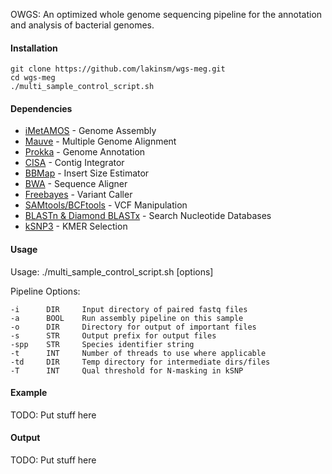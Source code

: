 OWGS: An optimized whole genome sequencing pipeline for the annotation and analysis of bacterial genomes.

#### Installation
```
git clone https://github.com/lakinsm/wgs-meg.git
cd wgs-meg
./multi_sample_control_script.sh
```

#### Dependencies
* [iMetAMOS](http://metamos.readthedocs.io/en/v1.5rc3/content/imetamos.html) - Genome Assembly
* [Mauve](http://www.bioinformatics.org/wiki/Mauve) - Multiple Genome Alignment
* [Prokka](http://www.vicbioinformatics.com/software.prokka.shtml) - Genome Annotation
* [CISA](http://sb.nhri.org.tw/CISA/en/Instruction) - Contig Integrator
* [BBMap](https://wiki.gacrc.uga.edu/wiki/BBMap) - Insert Size Estimator
* [BWA](http://bio-bwa.sourceforge.net) - Sequence Aligner
* [Freebayes](https://github.com/ekg/freebayes) - Variant Caller
* [SAMtools/BCFtools](https://samtools.github.io/bcftools/) - VCF Manipulation
* [BLASTn & Diamond BLASTx](https://blast.ncbi.nlm.nih.gov/Blast.cgi?PAGE_TYPE=BlastDocs&DOC_TYPE=Download) - Search Nucleotide Databases
* [kSNP3](https://sourceforge.net/projects/ksnp/) - KMER Selection

#### Usage
Usage: ./multi_sample_control_script.sh [options]

Pipeline Options:

    -i      DIR     Input directory of paired fastq files
    -a      BOOL    Run assembly pipeline on this sample
    -o      DIR     Directory for output of important files
    -s      STR     Output prefix for output files
    -spp    STR     Species identifier string
    -t      INT     Number of threads to use where applicable
    -td     DIR     Temp directory for intermediate dirs/files
    -T      INT     Qual threshold for N-masking in kSNP

#### Example
TODO: Put stuff here

#### Output
TODO: Put stuff here
